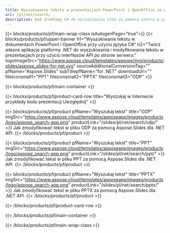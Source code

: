 ```yaml
---
title: Wyszukiwanie tekstu w prezentacjach PowerPoint i OpenOffice za pomocą platformy .NET
url: /pl/net/search/
description: Kod źródłowy C# do wyszukiwania słów za pomocą wzorca w prezentacjach PowerPoint i OpenOffice™
---
```


{{< blocks/products/pf/main-wrap-class isAutogenPage="true">}}
{{< blocks/products/pf/upper-banner h1="Wyszukiwanie tekstu w dokumentach PowerPoint i OpenOffice przy użyciu języka C#" h2="Twórz własne aplikacje platformy .NET do wyszukiwania i modyfikowania tekstu w prezentacjach przy użyciu interfejsów API po stronie serwera." logoImageSrc="https://www.aspose.cloud/templates/aspose/img/products/slides/aspose_slides-for-net.svg" sourceAdditionalConversionTag="" pfName="Aspose.Slides" subTitlepfName="for .NET" downloadUrl="" fileiconsmall1="PPT" fileiconsmall2="PPTX" fileiconsmall3="ODP" >}}

{{< blocks/products/pf/main-container >}}

{{< blocks/products/pf/product-card-row title="Wyszukaj w Internecie przykłady kodu prezentacji Uwzględnij" >}}

{{< blocks/products/pf/product pfName="Wyszukaj tekst" title="ODP" imgSrc="https://www.aspose.cloud/templates/asposeapp/images/products/logo/aspose_search-app.png" productLink="/slides/pl/net/search/odp/" >}}
Jak zmodyfikować tekst w pliku ODP za pomocą Aspose.Slides dla .NET API.
{{< /blocks/products/pf/product >}}

{{< blocks/products/pf/product pfName="Wyszukaj tekst" title="PPT" imgSrc="https://www.aspose.cloud/templates/asposeapp/images/products/logo/aspose_search-app.png" productLink="/slides/pl/net/search/ppt/" >}}
Jak zmodyfikować tekst w pliku PPT za pomocą Aspose.Slides dla .NET API.
{{< /blocks/products/pf/product >}}

{{< blocks/products/pf/product pfName="Wyszukaj tekst" title="PPTX" imgSrc="https://www.aspose.cloud/templates/asposeapp/images/products/logo/aspose_search-app.png" productLink="/slides/pl/net/search/pptx/" >}}
Jak zmodyfikować tekst w pliku PPTX za pomocą Aspose.Slides dla .NET API.
{{< /blocks/products/pf/product >}}



{{< /blocks/products/pf/product-card-row >}}

{{< /blocks/products/pf/main-container >}}
    
{{< /blocks/products/pf/main-wrap-class >}}